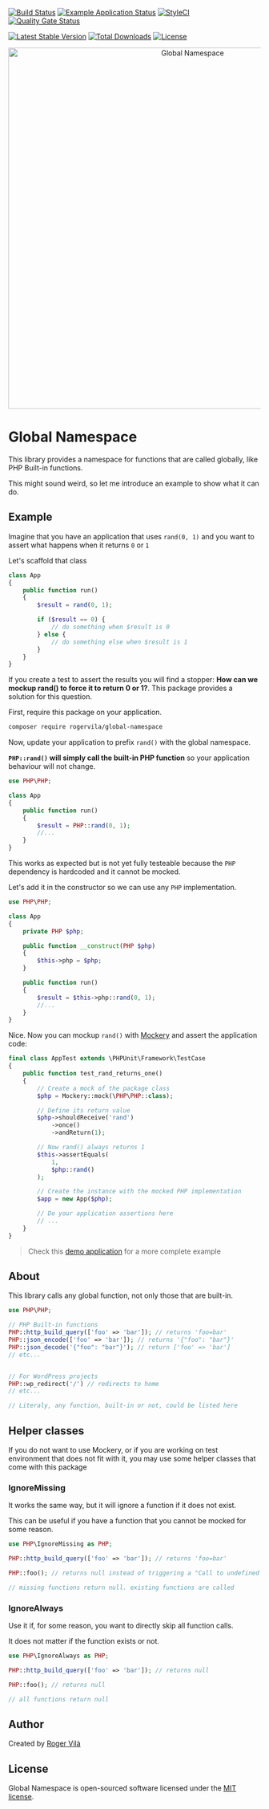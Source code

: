 [![Build Status](https://github.com/rogervila/global-namespace/workflows/build/badge.svg)](https://github.com/rogervila/global-namespace/actions)
[![Example Application Status](https://github.com/rogervila/global-namespace/workflows/example-app/badge.svg)](https://github.com/rogervila/global-namespace/tree/main/examples/random-app-example)
[![StyleCI](https://github.styleci.io/repos/332196097/shield?branch=main)](https://github.styleci.io/repos/332196097)
[![Quality Gate Status](https://sonarcloud.io/api/project_badges/measure?project=rogervila_global-namespace&metric=alert_status)](https://sonarcloud.io/dashboard?id=rogervila_global-namespace)

[![Latest Stable Version](https://poser.pugx.org/rogervila/global-namespace/v/stable)](https://packagist.org/packages/rogervila/global-namespace)
[![Total Downloads](https://poser.pugx.org/rogervila/global-namespace/downloads)](https://packagist.org/packages/rogervila/global-namespace)
[![License](https://poser.pugx.org/rogervila/global-namespace/license)](https://packagist.org/packages/rogervila/global-namespace)

<p align="center"><img width="720" src="https://banners.beyondco.de/Global%20Namespace.png?theme=light&packageManager=composer+require&packageName=rogervila%2Fglobal-namespace&pattern=cage&style=style_1&description=Prefix+global+PHP+functions+under+a+namespace&md=1&showWatermark=1&fontSize=100px&images=https%3A%2F%2Fwww.php.net%2Fimages%2Flogos%2Fphp-logo.svg" alt="Global Namespace" /></p>

# Global Namespace

This library provides a namespace for functions that are called globally, like PHP Built-in functions.

This might sound weird, so let me introduce an example to show what it can do.

## Example

Imagine that you have an application that uses `rand(0, 1)` and you want to assert what happens when it returns `0` or `1`

Let's scaffold that class

```php
class App
{
    public function run()
    {
        $result = rand(0, 1);

        if ($result == 0) {
            // do something when $result is 0
        } else {
            // do something else when $result is 1
        }
    }
}
```

If you create a test to assert the results you will find a stopper: **How can we mockup rand() to force it to return 0 or 1?**. This package provides a solution for this question.


First, require this package on your application.

```sh
composer require rogervila/global-namespace
```

Now, update your application to prefix `rand()` with the global namespace.

**`PHP::rand()` will simply call the built-in PHP function** so your application behaviour will not change.

```php
use PHP\PHP;

class App
{
    public function run()
    {
        $result = PHP::rand(0, 1);
        //...
    }
}
```

This works as expected but is not yet fully testeable because the `PHP` dependency is hardcoded and it cannot be mocked.

Let's add it in the constructor so we can use any `PHP` implementation.

```php
use PHP\PHP;

class App
{
    private PHP $php;

    public function __construct(PHP $php)
    {
        $this->php = $php;
    }

    public function run()
    {
        $result = $this->php::rand(0, 1);
        //...
    }
}
```

Nice. Now you can mockup `rand()` with [Mockery](https://github.com/mockery/mockery) and assert the application code:

```php
final class AppTest extends \PHPUnit\Framework\TestCase
{
    public function test_rand_returns_one()
    {
        // Create a mock of the package class
        $php = Mockery::mock(\PHP\PHP::class);

        // Define its return value
        $php->shouldReceive('rand')
            ->once()
            ->andReturn(1);

        // Now rand() always returns 1
        $this->assertEquals(
            1,
            $php::rand()
        );

        // Create the instance with the mocked PHP implementation
        $app = new App($php);

        // Do your application assertions here
        // ...
    }
}
```

> Check this [demo application](https://github.com/rogervila/global-namespace/tree/main/examples/random-app-example) for a more complete example

## About

This library calls any global function, not only those that are built-in.

```php
use PHP\PHP;

// PHP Built-in functions
PHP::http_build_query(['foo' => 'bar']); // returns 'foo=bar'
PHP::json_encode(['foo' => 'bar']); // returns '{"foo": "bar"}'
PHP::json_decode('{"foo": "bar"}'); // return ['foo' => 'bar']
// etc...


// For WordPress projects
PHP::wp_redirect('/') // redirects to home
// etc...

// Literaly, any function, built-in or not, could be listed here
```

## Helper classes

If you do not want to use Mockery, or if you are working on test environment that does not fit with it, you may use some helper classes that come with this package

### IgnoreMissing

It works the same way, but it will ignore a function if it does not exist.

This can be useful if you have a function that you cannot be mocked for some reason.

```php
use PHP\IgnoreMissing as PHP;

PHP::http_build_query(['foo' => 'bar']); // returns 'foo=bar'

PHP::foo(); // returns null instead of triggering a "Call to undefined function" error

// missing functions return null. existing functions are called
```

### IgnoreAlways

Use it if, for some reason, you want to directly skip all function calls.

It does not matter if the function exists or not.

```php
use PHP\IgnoreAlways as PHP;

PHP::http_build_query(['foo' => 'bar']); // returns null

PHP::foo(); // returns null

// all functions return null
```

## Author

Created by [Roger Vilà](https://rogervila.es)

## License

Global Namespace is open-sourced software licensed under the [MIT license](https://opensource.org/licenses/MIT).
